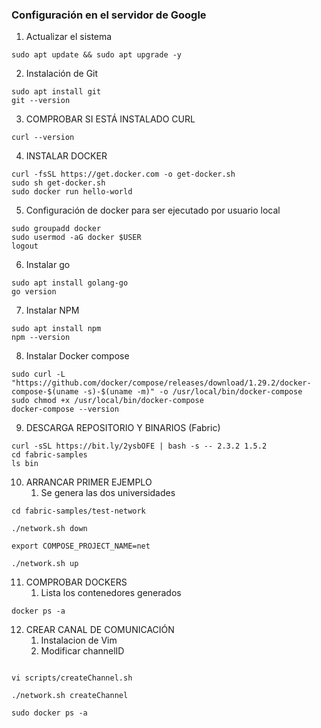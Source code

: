 ### Configuración en el servidor de Google
1. Actualizar el sistema
```warp-runnable-command
sudo apt update && sudo apt upgrade -y
```
2. Instalación de Git 
```warp-runnable-command
sudo apt install git
git --version
```
3. COMPROBAR SI ESTÁ INSTALADO CURL 
```warp-runnable-command
curl --version 
```
4. INSTALAR DOCKER
```warp-runnable-command
curl -fsSL https://get.docker.com -o get-docker.sh
sudo sh get-docker.sh
sudo docker run hello-world
```
5. Configuración de docker para ser ejecutado por usuario local
```warp-runnable-command
sudo groupadd docker
sudo usermod -aG docker $USER
logout
```
6. Instalar go
```warp-runnable-command
sudo apt install golang-go
go version
```
7. Instalar NPM
```warp-runnable-command
sudo apt install npm
npm --version
```
8. Instalar Docker compose
```warp-runnable-command
sudo curl -L "https://github.com/docker/compose/releases/download/1.29.2/docker-compose-$(uname -s)-$(uname -m)" -o /usr/local/bin/docker-compose
sudo chmod +x /usr/local/bin/docker-compose
docker-compose --version
```
9. DESCARGA REPOSITORIO Y BINARIOS \(Fabric\)
```warp-runnable-command
curl -sSL https://bit.ly/2ysbOFE | bash -s -- 2.3.2 1.5.2
cd fabric-samples
ls bin
```
10. ARRANCAR PRIMER EJEMPLO
    1. Se genera las dos universidades
```warp-runnable-command
cd fabric-samples/test-network

./network.sh down

export COMPOSE_PROJECT_NAME=net

./network.sh up
```
11. COMPROBAR DOCKERS
    1. Lista los contenedores generados 
```warp-runnable-command
docker ps -a
```
12. CREAR CANAL DE COMUNICACIÓN
    1. Instalacion de Vim
    2. Modificar channelID
```warp-runnable-command

vi scripts/createChannel.sh

./network.sh createChannel

sudo docker ps -a
```

